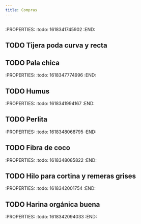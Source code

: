 ```yaml
---
title: Compras
---
```


## 
:PROPERTIES:
:todo: 1618341745902
:END:
## TODO Tijera poda curva y recta
## TODO Pala chica
:PROPERTIES:
:todo: 1618347774996
:END:
## TODO Humus
:PROPERTIES:
:todo: 1618341994167
:END:
## TODO Perlita
:PROPERTIES:
:todo: 1618348068795
:END:
## TODO Fibra de coco
:PROPERTIES:
:todo: 1618348085822
:END:
## TODO Hilo para cortina y remeras grises
:PROPERTIES:
:todo: 1618342001754
:END:
## TODO Harina orgánica buena
:PROPERTIES:
:todo: 1618342094033
:END:
##

